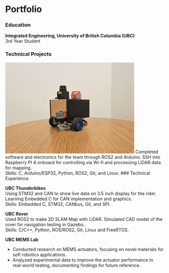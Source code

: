 # Portfolio

### Education
**Integrated Engineering, University of British Columbia (UBC)**  
3rd Year Student

### Technical Projects
<img src="/images/pic01.jpg" width="410">
Completed software and electronics for the team through ROS2 and Arduino. SSH into Raspberry PI 4 onboard for controlling via Wi-fi and processing LiDAR data for mapping.<br />
												   Skills: C, Arduino/ESP32, Python, ROS2, Git, and Linux.
### Technical Experience

**UBC Thunderbikes**  
Using STM32 and CAN to show live data on 3.5 inch display for the rider. Learning Embedded C for CAN implementation and graphics.<br />
												   Skills: Embedded C, STM32, CANbus, Git, and SPI.

**UBC Rover**  
Used ROS2 to make 2D SLAM Map with LiDAR. Simulated CAD model of the rover for navigation testing in Gazebo. <br />
												   Skills: C/C++, Python, ROS/ROS2, Git, Linux and FreeRTOS.	

**UBC MEMS Lab**  
- Conducted research on MEMS actuators, focusing on novel materials for soft robotics applications.
- Analyzed experimental data to improve the actuator performance in real-world testing, documenting findings for future reference.
